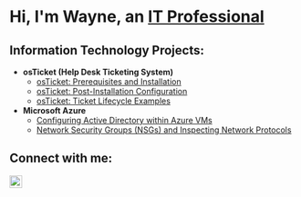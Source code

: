 <h1>Hi, I'm Wayne, an <a href="www.linkedin.com/dewayne-tavares-jr-68a43b356">IT Professional</a> </h1>

<h2>  Information Technology Projects:</h2> 

- <b>osTicket (Help Desk Ticketing System)</b>
  - [osTicket: Prerequisites and Installation](https://github.com/WayneTav/osticket-prereqs)
  - [osTicket: Post-Installation Configuration](https://github.com/WayneTav/post-install-config)
  - [osTicket: Ticket Lifecycle Examples](https://github.com/WayneTav/ticket-lifecycle)
- <b>Microsoft Azure</b>
  - [Configuring Active Directory within Azure VMs](https://github.com/WayneTav/configure-ad)
  - [Network Security Groups (NSGs) and Inspecting Network Protocols](https://github.com/WayneTav/azure-network-protocols)

<h2> Connect with me:</h2>


[<img align="left" alt="WayneTav | LinkedIn" width="22px" src="https://cdn.jsdelivr.net/npm/simple-icons@v3/icons/linkedin.svg" />][linkedin]

[linkedin]: www.linkedin.com/in/dewayne-tavares-jr-68a43b356
